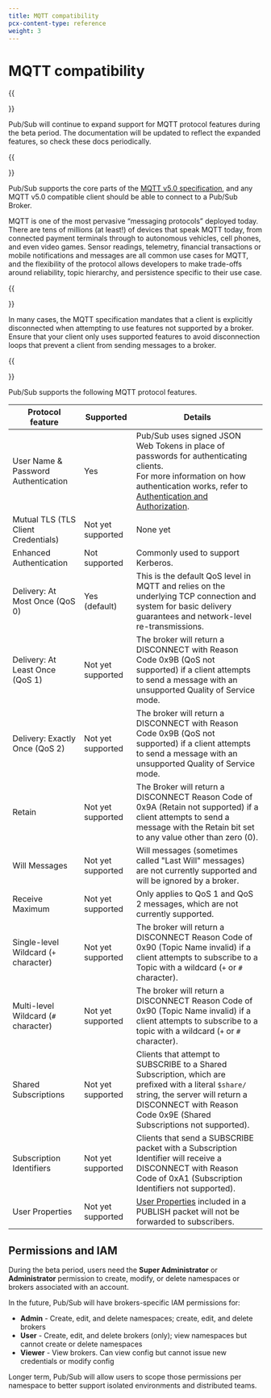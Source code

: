 ```yaml
---
title: MQTT compatibility
pcx-content-type: reference
weight: 3
---
```


# MQTT compatibility

{{<Aside type="note">}}

Pub/Sub will continue to expand support for MQTT protocol features during the beta period. The documentation will be updated to reflect the expanded features, so check these docs periodically.

{{</Aside>}}

Pub/Sub supports the core parts of the [MQTT v5.0 specification](https://docs.oasis-open.org/mqtt/mqtt/v5.0/mqtt-v5.0.html), and any MQTT v5.0 compatible client should be able to connect to a Pub/Sub Broker.

MQTT is one of the most pervasive “messaging protocols” deployed today. There are tens of millions (at least!) of devices that speak MQTT today, from connected payment terminals through to autonomous vehicles, cell phones, and even video games. Sensor readings, telemetry, financial transactions or mobile notifications and messages are all common use cases for MQTT, and the flexibility of the protocol allows developers to make trade-offs around reliability, topic hierarchy, and persistence specific to their use case.

{{<Aside>}}

In many cases, the MQTT specification mandates that a client is explicitly disconnected when attempting to use features not supported by a broker. Ensure that your client only uses supported features to avoid disconnection loops that prevent a client from sending messages to a broker.

{{</Aside>}}

Pub/Sub supports the following MQTT protocol features.

| Protocol feature                      | Supported         | Details |
|---------------------------------------|-------------------|---------|
| User Name & Password Authentication	  | Yes               | Pub/Sub uses signed JSON Web Tokens in place of passwords for authenticating clients. <br/> For more information on how authentication works, refer to [Authentication and Authorization](/pub-sub/platform/authentication-authorization).|
| Mutual TLS (TLS Client Credentials)	  | Not yet supported |	None yet |
|Enhanced Authentication | Not supported| Commonly used to support Kerberos. |
|Delivery: At Most Once (QoS 0)	        | Yes (default)     | This is the default QoS level in MQTT and relies on the underlying TCP connection and system for basic delivery guarantees and network-level re-transmissions. |
| Delivery: At Least Once (QoS 1)	      | Not yet supported |	The broker will return a DISCONNECT with Reason Code 0x9B (QoS not supported) if a client attempts to send a message with an unsupported Quality of Service mode.|
Delivery: Exactly Once (QoS 2)          | Not yet supported     | The broker will return a DISCONNECT with Reason Code 0x9B (QoS not supported) if a client attempts to send a message with an unsupported Quality of Service mode. |
| Retain                                | Not yet supported | The Broker will return a DISCONNECT Reason Code of 0x9A (Retain not supported) if a client attempts to send a message with the Retain bit set to any value other than zero (0). |
| Will Messages                         |	Not yet supported | Will messages (sometimes called "Last Will" messages) are not currently supported and will be ignored by a broker. |
| Receive Maximum	                      | Not yet supported	| Only applies to QoS 1 and QoS 2 messages, which are not currently supported. |
| Single-level Wildcard (`+` character)	| Not yet supported	| The broker will return a DISCONNECT Reason Code of 0x90 (Topic Name invalid) if a client attempts to subscribe to a Topic with a wildcard (`+` or `#` character).  |
| Multi-level Wildcard (`#` character)  | Not yet supported | The broker will return a DISCONNECT Reason Code of 0x90 (Topic Name invalid) if a client attempts to subscribe to a topic with a wildcard (`+` or `#` character).|  
| Shared Subscriptions                  | Not yet supported | Clients that attempt to SUBSCRIBE to a Shared Subscription, which are prefixed with a literal `$share/` string, the server will return a DISCONNECT with Reason Code 0x9E (Shared Subscriptions not supported). |
| Subscription Identifiers              | Not yet supported | Clients that send a SUBSCRIBE packet with a Subscription Identifier will receive a DISCONNECT with Reason Code of 0xA1 (Subscription Identifiers not supported). |
| User Properties                       | Not yet supported | [User Properties](https://docs.oasis-open.org/mqtt/mqtt/v5.0/os/mqtt-v5.0-os.html#_Toc464547991) included in a PUBLISH packet will not be forwarded to subscribers. |

## Permissions and IAM

During the beta period, users need the **Super Administrator** or **Administrator** permission to create, modify, or delete namespaces or brokers associated with an account.

In the future, Pub/Sub will have brokers-specific IAM permissions for:

- **Admin** - Create, edit, and delete namespaces; create, edit, and delete brokers
- **User** - Create, edit, and delete brokers (only); view namespaces but cannot create or delete namespaces
- **Viewer** - View brokers. Can view config but cannot issue new credentials or modify config

Longer term, Pub/Sub will allow users to scope those permissions per namespace to better support isolated environments and distributed teams.
